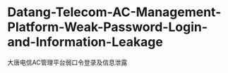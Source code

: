 # Datang-Telecom-AC-Management-Platform-Weak-Password-Login-and-Information-Leakage
大唐电信AC管理平台弱口令登录及信息泄露
